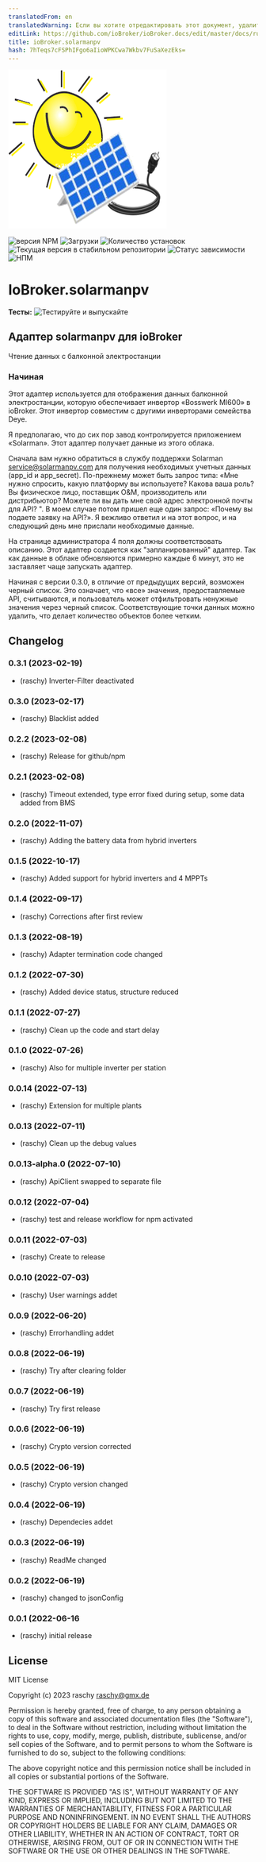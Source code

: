 ```yaml
---
translatedFrom: en
translatedWarning: Если вы хотите отредактировать этот документ, удалите поле «translationFrom», в противном случае этот документ будет снова автоматически переведен
editLink: https://github.com/ioBroker/ioBroker.docs/edit/master/docs/ru/adapterref/iobroker.solarmanpv/README.md
title: ioBroker.solarmanpv
hash: 7hTeqs7cFSPhIFgo6aIioWPKCwa7Wkbv7FuSaXezEks=
---
```

![Логотип](../../../en/adapterref/iobroker.solarmanpv/admin/solarmanpv.png)

![версия NPM](https://img.shields.io/npm/v/iobroker.solarmanpv.svg)
![Загрузки](https://img.shields.io/npm/dm/iobroker.solarmanpv.svg)
![Количество установок](https://iobroker.live/badges/solarmanpv-installed.svg)
![Текущая версия в стабильном репозитории](https://iobroker.live/badges/solarmanpv-stable.svg)
![Статус зависимости](https://img.shields.io/david/raschy/iobroker.solarmanpv.svg)
![НПМ](https://nodei.co/npm/iobroker.solarmanpv.png?downloads=true)

# IoBroker.solarmanpv
**Тесты:** ![Тестируйте и выпускайте](https://github.com/raschy/ioBroker.solarmanpv/workflows/Test%20and%20Release/badge.svg)

## Адаптер solarmanpv для ioBroker
Чтение данных с балконной электростанции

### Начиная
Этот адаптер используется для отображения данных балконной электростанции, которую обеспечивает инвертор «Bosswerk MI600» в ioBroker. Этот инвертор совместим с другими инверторами семейства Deye.

Я предполагаю, что до сих пор завод контролируется приложением «Solarman».
Этот адаптер получает данные из этого облака.

Сначала вам нужно обратиться в службу поддержки Solarman <service@solarmanpv.com> для получения необходимых учетных данных (app_id и app_secret).
По-прежнему может быть запрос типа: «Мне нужно спросить, какую платформу вы используете? Какова ваша роль? Вы физическое лицо, поставщик O&M, производитель или дистрибьютор? Можете ли вы дать мне свой адрес электронной почты для API? ". В моем случае потом пришел еще один запрос: «Почему вы подаете заявку на API?». Я вежливо ответил и на этот вопрос, и на следующий день мне прислали необходимые данные.

На странице администратора 4 поля должны соответствовать описанию.
Этот адаптер создается как "запланированный" адаптер.
Так как данные в облаке обновляются примерно каждые 6 минут, это не заставляет чаще запускать адаптер.

Начиная с версии 0.3.0, в отличие от предыдущих версий, возможен черный список. Это означает, что «все» значения, предоставляемые API, считываются, и пользователь может отфильтровать ненужные значения через черный список. Соответствующие точки данных можно удалить, что делает количество объектов более четким.

## Changelog
<!--
	Placeholder for the next version (at the beginning of the line):
	### **WORK IN PROGRESS**
-->
### 0.3.1 (2023-02-19)
* (raschy) Inverter-Filter deactivated

### 0.3.0 (2023-02-17)
* (raschy) Blacklist added

### 0.2.2 (2023-02-08)
* (raschy) Release for github/npm

### 0.2.1 (2023-02-08)
* (raschy) Timeout extended, type error fixed during setup, some data added from BMS

### 0.2.0 (2022-11-07)
* (raschy) Adding the battery data from hybrid inverters

### 0.1.5 (2022-10-17)
* (raschy) Added support for hybrid inverters and 4 MPPTs

### 0.1.4 (2022-09-17)
* (raschy) Corrections after first review

### 0.1.3 (2022-08-19)
* (raschy) Adapter termination code changed

### 0.1.2 (2022-07-30)
* (raschy) Added device status, structure reduced

### 0.1.1 (2022-07-27)
* (raschy) Clean up the code and start delay

### 0.1.0 (2022-07-26)
* (raschy) Also for multiple inverter per station

### 0.0.14 (2022-07-13)
* (raschy) Extension for multiple plants

### 0.0.13 (2022-07-11)
* (raschy) Clean up the debug values

### 0.0.13-alpha.0 (2022-07-10)
* (raschy) ApiClient swapped to separate file

### 0.0.12 (2022-07-04)
* (raschy) test and release workflow for npm activated

### 0.0.11 (2022-07-03)
* (raschy) Create to release

### 0.0.10 (2022-07-03)
* (raschy) User warnings addet

### 0.0.9 (2022-06-20)
* (raschy) Errorhandling addet

### 0.0.8 (2022-06-19)
* (raschy) Try after clearing folder

### 0.0.7 (2022-06-19)
* (raschy) Try first release

### 0.0.6 (2022-06-19)
* (raschy) Crypto version corrected

### 0.0.5 (2022-06-19)
* (raschy) Crypto version changed

### 0.0.4 (2022-06-19)

* (raschy) Dependecies addet

### 0.0.3 (2022-06-19)

* (raschy) ReadMe changed

### 0.0.2 (2022-06-19)

* (raschy) changed to jsonConfig

### 0.0.1 (2022-06-16

* (raschy) initial release

## License
MIT License

Copyright (c) 2023 raschy <raschy@gmx.de>

Permission is hereby granted, free of charge, to any person obtaining a copy
of this software and associated documentation files (the "Software"), to deal
in the Software without restriction, including without limitation the rights
to use, copy, modify, merge, publish, distribute, sublicense, and/or sell
copies of the Software, and to permit persons to whom the Software is
furnished to do so, subject to the following conditions:

The above copyright notice and this permission notice shall be included in all
copies or substantial portions of the Software.

THE SOFTWARE IS PROVIDED "AS IS", WITHOUT WARRANTY OF ANY KIND, EXPRESS OR
IMPLIED, INCLUDING BUT NOT LIMITED TO THE WARRANTIES OF MERCHANTABILITY,
FITNESS FOR A PARTICULAR PURPOSE AND NONINFRINGEMENT. IN NO EVENT SHALL THE
AUTHORS OR COPYRIGHT HOLDERS BE LIABLE FOR ANY CLAIM, DAMAGES OR OTHER
LIABILITY, WHETHER IN AN ACTION OF CONTRACT, TORT OR OTHERWISE, ARISING FROM,
OUT OF OR IN CONNECTION WITH THE SOFTWARE OR THE USE OR OTHER DEALINGS IN THE
SOFTWARE.